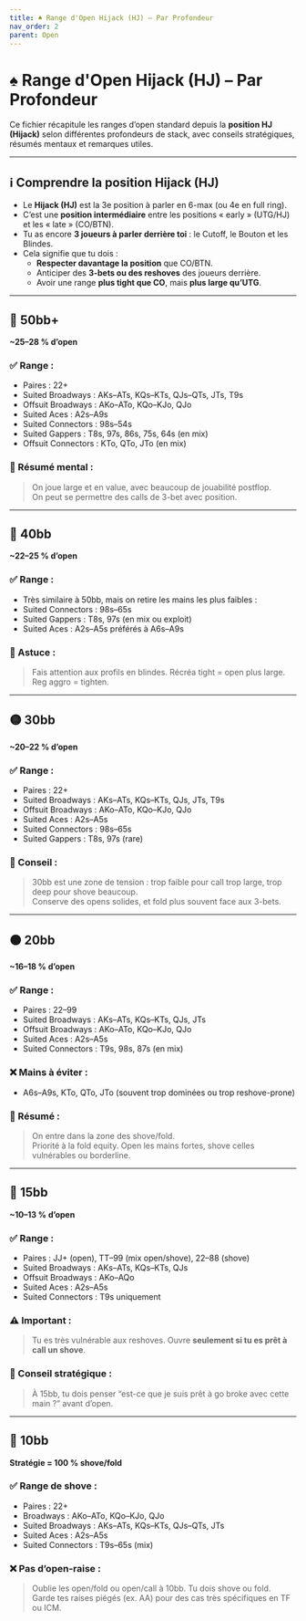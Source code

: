 ```yaml
---
title: ♠️ Range d'Open Hijack (HJ) – Par Profondeur
nav_order: 2
parent: Open
---
```


# ♠️ Range d'Open Hijack (HJ) – Par Profondeur

Ce fichier récapitule les ranges d’open standard depuis la **position HJ (Hijack)** selon différentes profondeurs de stack, avec conseils stratégiques, résumés mentaux et remarques utiles.

---

## ℹ️ Comprendre la position Hijack (HJ)

- Le **Hijack (HJ)** est la 3e position à parler en 6-max (ou 4e en full ring).
- C’est une **position intermédiaire** entre les positions « early » (UTG/HJ) et les « late » (CO/BTN).
- Tu as encore **3 joueurs à parler derrière toi** : le Cutoff, le Bouton et les Blindes.
- Cela signifie que tu dois :
  - **Respecter davantage la position** que CO/BTN.
  - Anticiper des **3-bets ou des reshoves** des joueurs derrière.
  - Avoir une range **plus tight que CO**, mais **plus large qu’UTG**.

---

## 🔵 50bb+

**~25–28 % d’open**

### ✅ Range :
- Paires : 22+
- Suited Broadways : AKs–ATs, KQs–KTs, QJs–QTs, JTs, T9s
- Offsuit Broadways : AKo–ATo, KQo–KJo, QJo
- Suited Aces : A2s–A9s
- Suited Connectors : 98s–54s
- Suited Gappers : T8s, 97s, 86s, 75s, 64s (en mix)
- Offsuit Connectors : KTo, QTo, JTo (en mix)

### 🧠 Résumé mental :
> On joue large et en value, avec beaucoup de jouabilité postflop.  
> On peut se permettre des calls de 3-bet avec position.

---

## 🔵 40bb

**~22–25 % d’open**

### ✅ Range :
- Très similaire à 50bb, mais on retire les mains les plus faibles :
- Suited Connectors : 98s–65s
- Suited Gappers : T8s, 97s (en mix ou exploit)
- Suited Aces : A2s–A5s préférés à A6s–A9s

### 🧠 Astuce :
> Fais attention aux profils en blindes. Récréa tight = open plus large. Reg aggro = tighten.

---

## 🟡 30bb

**~20–22 % d’open**

### ✅ Range :
- Paires : 22+
- Suited Broadways : AKs–ATs, KQs–KTs, QJs, JTs, T9s
- Offsuit Broadways : AKo–ATo, KQo–KJo, QJo
- Suited Aces : A2s–A5s
- Suited Connectors : 98s–65s
- Suited Gappers : T8s, 97s (rare)

### 🧠 Conseil :
> 30bb est une zone de tension : trop faible pour call trop large, trop deep pour shove beaucoup.  
> Conserve des opens solides, et fold plus souvent face aux 3-bets.

---

## 🟠 20bb

**~16–18 % d’open**

### ✅ Range :
- Paires : 22–99
- Suited Broadways : AKs–ATs, KQs–KTs, QJs, JTs
- Offsuit Broadways : AKo–ATo, KQo–KJo, QJo
- Suited Aces : A2s–A5s
- Suited Connectors : T9s, 98s, 87s (en mix)

### ❌ Mains à éviter :
- A6s–A9s, KTo, QTo, JTo (souvent trop dominées ou trop reshove-prone)

### 🧠 Résumé :
> On entre dans la zone des shove/fold.  
> Priorité à la fold equity. Open les mains fortes, shove celles vulnérables ou borderline.

---

## 🔴 15bb

**~10–13 % d’open**

### ✅ Range :
- Paires : JJ+ (open), TT–99 (mix open/shove), 22–88 (shove)
- Suited Broadways : AKs–ATs, KQs–KTs, QJs
- Offsuit Broadways : AKo–AQo
- Suited Aces : A2s–A5s
- Suited Connectors : T9s uniquement

### ⚠️ Important :
> Tu es très vulnérable aux reshoves. Ouvre **seulement si tu es prêt à call un shove**.

### 🧠 Conseil stratégique :
> À 15bb, tu dois penser “est-ce que je suis prêt à go broke avec cette main ?” avant d’open.

---

## 🔴 10bb

**Stratégie = 100 % shove/fold**

### ✅ Range de shove :
- Paires : 22+
- Broadways : AKo–ATo, KQo–KJo, QJo
- Suited Broadways : AKs–ATs, KQs–KTs, QJs–QTs, JTs
- Suited Aces : A2s–A5s
- Suited Connectors : T9s–65s (mix)

### ❌ Pas d’open-raise :
> Oublie les open/fold ou open/call à 10bb. Tu dois shove ou fold.  
> Garde tes raises piégés (ex. AA) pour des cas très spécifiques en TF ou ICM.

